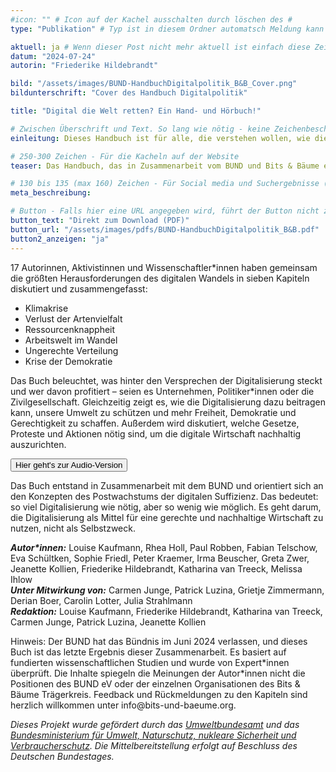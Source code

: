 ```yaml
---
#icon: "" # Icon auf der Kachel ausschalten durch löschen des #
type: "Publikation" # Typ ist in diesem Ordner automatsch Meldung kann aber hier überschrieben werden z.B. mit "Veröffentlichung" - der Typ erscheint in der Kachel

aktuell: ja # Wenn dieser Post nicht mehr aktuell ist einfach diese Zeile mit # auskommentieren
datum: "2024-07-24"
autorin: "Friederike Hildebrandt"

bild: "/assets/images/BUND-HandbuchDigitalpolitik_B&B_Cover.png"
bildunterschrift: "Cover des Handbuch Digitalpolitik"

title: "Digital die Welt retten? Ein Hand- und Hörbuch!"

# Zwischen Überschrift und Text. So lang wie nötig - keine Zeichenbeschränkung
einleitung: Dieses Handbuch ist für alle, die verstehen wollen, wie die Digitalisierung unsere sozialen und ökologischen Probleme und Krisen beeinflusst. Es ist jetzt auch als Audiobuch nachzuhören!

# 250-300 Zeichen - Für die Kacheln auf der Website
teaser: Das Handbuch, das in Zusammenarbeit vom BUND und Bits & Bäume enstanden ist, ist für alle, die verstehen wollen, wie die Digitalisierung unsere sozialen und ökologischen Probleme und Krisen beeinflusst. Es ist jetzt auch als Audiobuch nachzuhören!

# 130 bis 135 (max 160) Zeichen - Für Social media und Suchergebnisse (also extern)
meta_beschreibung: 

# Button - Falls hier eine URL angegeben wird, führt der Button nicht zur eigenen Seite sondern direkt zur URL
button_text: "Direkt zum Download (PDF)"
button_url: "/assets/images/pdfs/BUND-HandbuchDigitalpolitik_B&B.pdf"
button2_anzeigen: "ja"
---
```

17 Autorinnen, Aktivistinnen und Wissenschaftler*innen haben gemeinsam die größten Herausforderungen des digitalen Wandels in sieben Kapiteln diskutiert und zusammengefasst:

* Klimakrise
* Verlust der Artenvielfalt
* Ressourcenknappheit
* Arbeitswelt im Wandel
* Ungerechte Verteilung
* Krise der Demokratie

Das Buch beleuchtet, was hinter den Versprechen der Digitalisierung steckt und wer davon profitiert – seien es Unternehmen, Politiker*innen oder die Zivilgesellschaft. Gleichzeitig zeigt es, wie die Digitalisierung dazu beitragen kann, unsere Umwelt zu schützen und mehr Freiheit, Demokratie und Gerechtigkeit zu schaffen. Außerdem wird diskutiert, welche Gesetze, Proteste und Aktionen nötig sind, um die digitale Wirtschaft nachhaltig auszurichten.


<a href="https://www.youtube.com/watch?v=agejFA95FtQ">
<button class="btn-dark">Hier geht's zur Audio-Version</button>
</a>


Das Buch entstand in Zusammenarbeit mit dem BUND und orientiert sich an den Konzepten des Postwachstums der digitalen Suffizienz. Das bedeutet: so viel Digitalisierung wie nötig, aber so wenig wie möglich. Es geht darum, die Digitalisierung als Mittel für eine gerechte und nachhaltige Wirtschaft zu nutzen, nicht als Selbstzweck.

<b><i>Autor*innen:</i></b> Louise Kaufmann, Rhea Holl, Paul Robben, Fabian Telschow, Eva Schültken,
Sophie Friedl, Peter Kraemer, Irma Beuscher, Greta Zwer, Jeanette Kollien,
Friederike Hildebrandt, Katharina van Treeck, Melissa Ihlow <br>
<b><i>Unter Mitwirkung von:</i></b> Carmen Junge, Patrick Luzina, Grietje Zimmermann, Derian Boer,
Carolin Lotter, Julia Strahlmann <br>
<b><i>Redaktion:</i></b> Louise Kaufmann, Friederike Hildebrandt, Katharina van Treeck, Carmen Junge,
Patrick Luzina, Jeanette Kollien

<p>
Hinweis: Der BUND hat das Bündnis im Juni 2024 verlassen, und dieses Buch ist das letzte Ergebnis dieser Zusammenarbeit. Es basiert auf fundierten wissenschaftlichen Studien und wurde von Expert*innen überprüft. Die Inhalte spiegeln die Meinungen der Autor*innen nicht die Positionen des BUND eV oder der einzelnen Organisationen des Bits & Bäume Trägerkreis. Feedback und Rückmeldungen zu den Kapiteln sind herzlich willkommen unter info@bits-und-baeume.org.</p>

<i>Dieses Projekt wurde gefördert durch das <a href="https://www.umweltbundesamt.de/">Umweltbundesamt</a> und das <a href="https://www.bmuv.de/">Bundesministerium für Umwelt, Naturschutz, nukleare Sicherheit und Verbraucherschutz</a>. Die Mittelbereitstellung erfolgt auf Beschluss des Deutschen Bundestages.</i>


